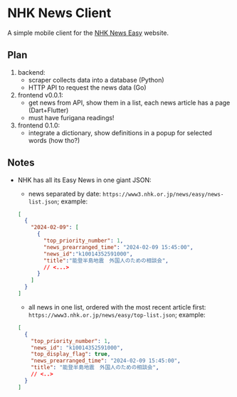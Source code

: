 # NHK News Client

A simple mobile client for the [NHK News Easy](https://www3.nhk.or.jp/news/easy/) website.

## Plan

1. backend:
   - scraper collects data into a database (Python)
   - HTTP API to request the news data (Go)
2. frontend v0.0.1:
   - get news from API, show them in a list, each news article has a page (Dart+Flutter)
   - must have furigana readings!
3. frontend 0.1.0:
   - integrate a dictionary, show definitions in a popup for selected words (how tho?)

## Notes

- NHK has all its Easy News in one giant JSON:
  - news separated by date: `https://www3.nhk.or.jp/news/easy/news-list.json`; example:

  ```json
  [
    {
      "2024-02-09": [
        {
          "top_priority_number": 1,
          "news_prearranged_time": "2024-02-09 15:45:00",
          "news_id":"k10014352591000",
          "title":"能登半島地震　外国人のための相談会",
          // <...>
        }
      ]
    }
  ]
  ```

  - all news in one list, ordered with the most recent article first: `https://www3.nhk.or.jp/news/easy/top-list.json`; example:

  ```json
  [
    {
      "top_priority_number": 1,
      "news_id": "k10014352591000",
      "top_display_flag": true,
      "news_prearranged_time": "2024-02-09 15:45:00",
      "title": "能登半島地震　外国人のための相談会",
      // <..>
    }
  ]
  ```
